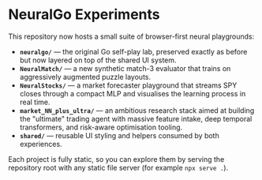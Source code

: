 # NeuralGo Experiments

This repository now hosts a small suite of browser-first neural playgrounds:

- **`neuralgo/`** — the original Go self-play lab, preserved exactly as before but now layered on top of the shared UI system.
- **`NeuralMatch/`** — a new synthetic match-3 evaluator that trains on aggressively augmented puzzle layouts.
- **`NeuralStocks/`** — a market forecaster playground that streams SPY closes through a compact MLP and visualises the learning process in real time.
- **`market_NN_plus_ultra/`** — an ambitious research stack aimed at building the "ultimate" trading agent with massive feature intake, deep temporal transformers, and risk-aware optimisation tooling.
- **`shared/`** — reusable UI styling and helpers consumed by both experiences.

Each project is fully static, so you can explore them by serving the repository root with any static file server (for example `npx serve .`).
